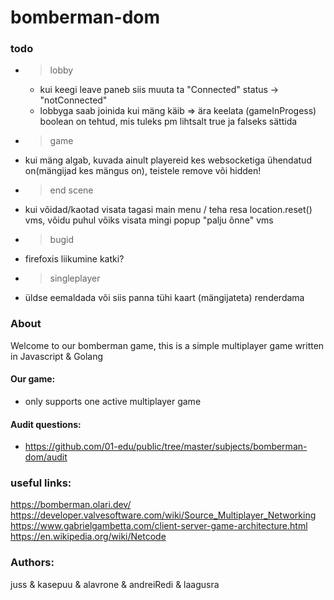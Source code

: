 # bomberman-dom

### todo

- > lobby

  - kui keegi leave paneb siis muuta ta "Connected" status -> "notConnected"
  - lobbyga saab joinida kui mäng käib => ära keelata (gameInProgess) boolean on tehtud, mis tuleks pm lihtsalt true ja falseks sättida

- > game
- kui mäng algab, kuvada ainult playereid kes websocketiga ühendatud on(mängijad kes mängus on), teistele remove või hidden!

- > end scene
- kui võidad/kaotad visata tagasi main menu / teha resa location.reset() vms, võidu puhul võiks visata mingi popup "palju õnne" vms

- > bugid
- firefoxis liikumine katki?

- > singleplayer
- üldse eemaldada või siis panna tühi kaart (mängijateta) renderdama

### About

Welcome to our bomberman game, this is a simple multiplayer game written in Javascript & Golang

#### Our game:

- only supports one active multiplayer game

#### Audit questions:

- https://github.com/01-edu/public/tree/master/subjects/bomberman-dom/audit

### useful links:

https://bomberman.olari.dev/
https://developer.valvesoftware.com/wiki/Source_Multiplayer_Networking
https://www.gabrielgambetta.com/client-server-game-architecture.html
https://en.wikipedia.org/wiki/Netcode

### Authors:

juss & kasepuu & alavrone & andreiRedi & laagusra
